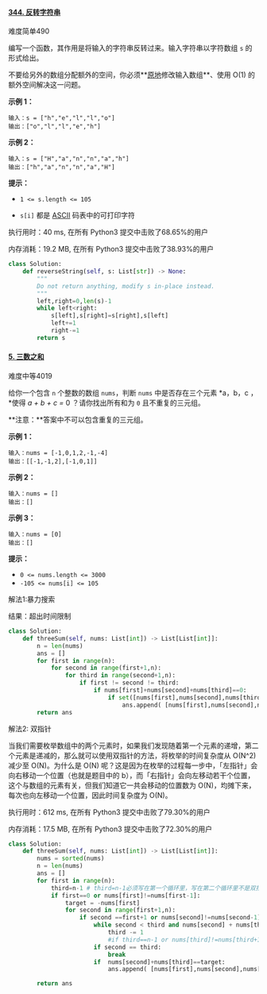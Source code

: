 

#### [344. 反转字符串](https://leetcode-cn.com/problems/reverse-string/)

难度简单490

编写一个函数，其作用是将输入的字符串反转过来。输入字符串以字符数组 `s` 的形式给出。

不要给另外的数组分配额外的空间，你必须**[原地](https://baike.baidu.com/item/原地算法)修改输入数组**、使用 O(1) 的额外空间解决这一问题。

 

**示例 1：**

```
输入：s = ["h","e","l","l","o"]
输出：["o","l","l","e","h"]
```

**示例 2：**

```
输入：s = ["H","a","n","n","a","h"]
输出：["h","a","n","n","a","H"]
```

 

**提示：**

- `1 <= s.length <= 105`

- `s[i]` 都是 [ASCII](https://baike.baidu.com/item/ASCII) 码表中的可打印字符

  

执行用时：40 ms, 在所有 Python3 提交中击败了68.65%的用户

内存消耗：19.2 MB, 在所有 Python3 提交中击败了38.93%的用户

```python
class Solution:
    def reverseString(self, s: List[str]) -> None:
        """
        Do not return anything, modify s in-place instead.
        """
        left,right=0,len(s)-1
        while left<right:
            s[left],s[right]=s[right],s[left]
            left+=1
            right-=1
        return s
```



#### [5. 三数之和](https://leetcode-cn.com/problems/3sum/)

难度中等4019

给你一个包含 `n` 个整数的数组 `nums`，判断 `nums` 中是否存在三个元素 *a，b，c ，*使得 *a + b + c =* 0 ？请你找出所有和为 `0` 且不重复的三元组。

**注意：**答案中不可以包含重复的三元组。

 

**示例 1：**

```
输入：nums = [-1,0,1,2,-1,-4]
输出：[[-1,-1,2],[-1,0,1]]
```

**示例 2：**

```
输入：nums = []
输出：[]
```

**示例 3：**

```
输入：nums = [0]
输出：[]
```

 

**提示：**

- `0 <= nums.length <= 3000`
- `-105 <= nums[i] <= 105`



解法1:暴力搜索

结果：超出时间限制



```python
class Solution:
    def threeSum(self, nums: List[int]) -> List[List[int]]:
        n = len(nums)
        ans = []
        for first in range(n):
            for second in range(first+1,n):
                for third in range(second+1,n):
                    if first != second != third:
                        if nums[first]+nums[second]+nums[third]==0:
                            if set([nums[first],nums[second],nums[third]] ) not in map(set,ans):
                                ans.append( [nums[first],nums[second],nums[third]] )
        return ans
```



解法2: 双指针

当我们需要枚举数组中的两个元素时，如果我们发现随着第一个元素的递增，第二个元素是递减的，那么就可以使用双指针的方法，将枚举的时间复杂度从 O(N^2)减少至 O(N)。为什么是 O(N) 呢？这是因为在枚举的过程每一步中，「左指针」会向右移动一个位置（也就是题目中的 b），而「右指针」会向左移动若干个位置，这个与数组的元素有关，但我们知道它一共会移动的位置数为 O(N)，均摊下来，每次也向左移动一个位置，因此时间复杂度为 O(N)。



执行用时：612 ms, 在所有 Python3 提交中击败了79.30%的用户

内存消耗：17.5 MB, 在所有 Python3 提交中击败了72.30%的用户

```python
class Solution:
    def threeSum(self, nums: List[int]) -> List[List[int]]:
        nums = sorted(nums)
        n = len(nums)
        ans = []
        for first in range(n):
          	third=n-1 # third=n-1必须写在第一个循环里，写在第二个循环里不是双指针
            if first==0 or nums[first]!=nums[first-1]:
                target = -nums[first]
                for second in range(first+1,n):
                    if second ==first+1 or nums[second]!=nums[second-1]:
                        while second < third and nums[second] + nums[third] > target:
                            third -= 1
                            #if third==n-1 or nums[third]!=nums[third+1]:
                        if second == third:
                            break
                        if  nums[second]+nums[third]==target:
                            ans.append( [nums[first],nums[second],nums[third]] )

        return ans
```


